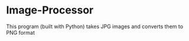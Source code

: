 # Image-Processor
This program (built with Python) takes JPG images and converts them to PNG format
